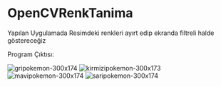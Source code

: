 # OpenCVRenkTanima

<p> Yapılan Uygulamada Resimdeki renkleri ayırt edip ekranda filtreli halde göstereceğiz </p>

Program Çıktısı:

![gripokemon-300x174](https://user-images.githubusercontent.com/47007407/52843517-6e872100-3113-11e9-8b16-e30c14a536d8.png)
![kirmizipokemon-300x173](https://user-images.githubusercontent.com/47007407/52843518-6e872100-3113-11e9-86ec-a3380b2dfc1d.png)
![mavipokemon-300x174](https://user-images.githubusercontent.com/47007407/52843519-6e872100-3113-11e9-8d4f-3eae3ed79b98.png)
![saripokemon-300x174](https://user-images.githubusercontent.com/47007407/52843520-6f1fb780-3113-11e9-9cf5-bd7b5871f42e.png)
